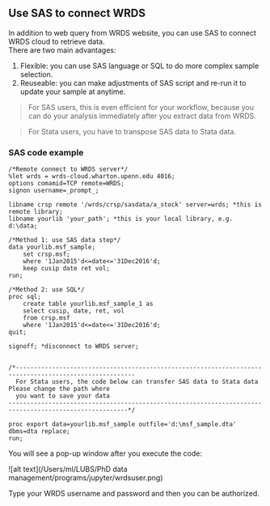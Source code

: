 ## Use SAS to connect WRDS
In addition to web query from WRDS website, you can use SAS to connect WRDS cloud to retrieve data.<br>
There are two main advantages:
1. Flexible: you can use SAS language or SQL to do more complex sample selection.
2. Reuseable: you can make adjustments of SAS script and re-run it to update your sample at anytime. 


>For SAS users, this is even efficient for your workflow, because you can do your analysis immediately after you extract data from WRDS.

>For Stata users, you have to transpose SAS data to 
Stata data.

### SAS code example
```sas
/*Remote connect to WRDS server*/
%let wrds = wrds-cloud.wharton.upenn.edu 4016;
options comamid=TCP remote=WRDS;
signon username=_prompt_;

libname crsp remote '/wrds/crsp/sasdata/a_stock' server=wrds; *this is remote library;
libname yourlib 'your_path'; *this is your local library, e.g. d:\data;

/*Method 1: use SAS data step*/
data yourlib.msf_sample;
    set crsp.msf;
    where '1Jan2015'd<=date<='31Dec2016'd;
    keep cusip date ret vol;
run;

/*Method 2: use SQL*/
proc sql;
    create table yourlib.msf_sample_1 as
    select cusip, date, ret, vol
    from crsp.msf
    where '1Jan2015'd<=date<='31Dec2016'd;
quit;

signoff; *disconnect to WRDS server;


/*-------------------------------------------------------------------------------------------------------
  For Stata users, the code below can transfer SAS data to Stata data Please change the path where 
  you want to save your data
-------------------------------------------------------------------------------------------------------*/

proc export data=yourlib.msf_sample outfile='d:\msf_sample.dta' dbms=dta replace;
run;
```

You will see a pop-up window after you execute the code:

![alt text](/Users/ml/LUBS/PhD data management/programs/jupyter/wrdsuser.png)

Type your WRDS username and password and then you can be authorized.